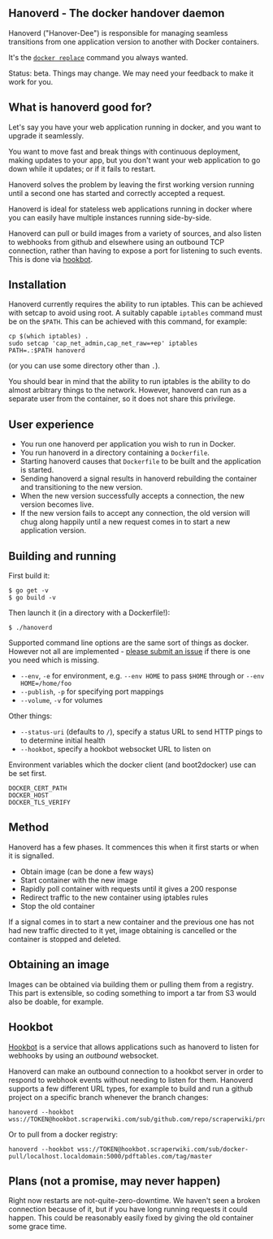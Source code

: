 Hanoverd - The docker handover daemon
-------------------------------------

Hanoverd ("Hanover-Dee") is responsible for managing seamless transitions
from one application version to another with Docker containers.

It's the [`docker replace`](https://github.com/docker/docker/issues/2733#issuecomment-123502548) command you always wanted.

Status: beta. Things may change. We may need your feedback to make it work for you.

## What is hanoverd good for?

Let's say you have your web application running in docker, and you
want to upgrade it seamlessly.

You want to move fast and break things with continuous deployment,
making updates to your app, but you don't want your web application
to go down while it updates; or if it fails to restart.

Hanoverd solves the problem by leaving the first working version
running until a second one has started and correctly accepted a
request.

Hanoverd is ideal for stateless web applications running in docker
where you can easily have multiple instances running side-by-side.

Hanoverd can pull or build images from a variety of sources, and
also listen to webhooks from github and elsewhere using an outbound
TCP connection, rather than having to expose a port for listening to
such events. This is done via [hookbot](#hookbot).

## Installation

Hanoverd currently requires the ability to run iptables. This can be
achieved with setcap to avoid using root. A suitably capable `iptables`
command must be on the `$PATH`. This can be achieved with this command,
for example:

```
cp $(which iptables) .
sudo setcap 'cap_net_admin,cap_net_raw=+ep' iptables
PATH=.:$PATH hanoverd
```

(or you can use some directory other than `.`).

You should bear in mind that the ability to run iptables is the ability
to do almost arbitrary things to the network. However, hanoverd can
run as a separate user from the container, so it does not share this
privilege.

## User experience

* You run one hanoverd per application you wish to run in Docker.
* You run hanoverd in a directory containing a `Dockerfile`.
* Starting hanoverd causes that `Dockerfile` to be built and the application is
  started.
* Sending hanoverd a signal results in hanoverd rebuilding the container and
  transitioning to the new version.
* When the new version successfully accepts a connection, the new version
  becomes live.
* If the new version fails to accept any connection, the old version will chug
  along happily until a new request comes in to start a new application version.

## Building and running

First build it:

```
$ go get -v
$ go build -v
```

Then launch it (in a directory with a Dockerfile!):

```
$ ./hanoverd
```

Supported command line options are the same sort of things as
docker. However not all are implemented -
[please submit an issue](https://github.com/scraperwiki/hanoverd/issues/new)
if there is one you need which is missing.

* `--env`, `-e` for environment, e.g. `--env HOME` to pass `$HOME` through or `--env HOME=/home/foo`
* `--publish`, `-p` for specifying port mappings
* `--volume`, `-v` for volumes

Other things:

* `--status-uri` (defaults to `/`), specify a status URL to send HTTP pings to to determine initial health
* `--hookbot`, specify a hookbot websocket URL to listen on

Environment variables which the docker client (and boot2docker) use
can be set first.

    DOCKER_CERT_PATH
    DOCKER_HOST
    DOCKER_TLS_VERIFY

## Method

Hanoverd has a few phases. It commences this when it first starts or
when it is signalled.
 
* Obtain image (can be done a few ways)
* Start container with the new image
* Rapidly poll container with requests until it gives a 200 response
* Redirect traffic to the new container using iptables rules
* Stop the old container

If a signal comes in to start a new container and the previous
one has not had new traffic directed to it yet, image obtaining is
cancelled or the container is stopped and deleted.

## Obtaining an image

Images can be obtained via building them or pulling them from a
registry. This part is extensible, so coding something to import
a tar from S3 would also be doable, for example.

## Hookbot

[Hookbot](https://github.com/scraperwiki/hookbot) is a service
that allows applications such as hanoverd to listen for webhooks
by using an *outbound* websocket.

Hanoverd can make an outbound connection to a hookbot server in order
to respond to webhook events without needing to listen for them.
Hanoverd supports a few different URL types, for example to build
and run a github project on a specific branch whenever the branch changes:

```
hanoverd --hookbot wss://TOKEN@hookbot.scraperwiki.com/sub/github.com/repo/scraperwiki/project/branch/master
```

Or to pull from a docker registry:

```
hanoverd --hookbot wss://TOKEN@hookbot.scraperwiki.com/sub/docker-pull/localhost.localdomain:5000/pdftables.com/tag/master
```

## Plans (not a promise, may never happen)

Right now restarts are not-quite-zero-downtime. We haven't seen
a broken connection because of it, but if you have long running
requests it could happen. This could be reasonably easily fixed
by giving the old container some grace time.

